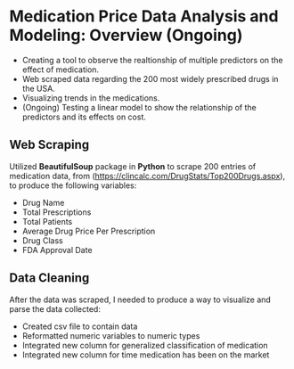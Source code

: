 # Medication Price Data Analysis and Modeling: Overview (Ongoing)
* Creating a tool to observe the realtionship of multiple predictors on the effect of medication.
* Web scraped data regarding the 200 most widely prescribed drugs in the USA.
* Visualizing trends in the medications. 
* (Ongoing) Testing a linear model to show the relationship of the predictors and its effects on cost.

## Web Scraping
Utilized **BeautifulSoup** package in **Python** to scrape 200 entries of medication data, from (https://clincalc.com/DrugStats/Top200Drugs.aspx), to produce the following variables:
*	Drug Name
*	Total Prescriptions
*	Total Patients
*	Average Drug Price Per Prescription
*	Drug Class 
*	FDA Approval Date

## Data Cleaning
After the data was scraped, I needed to produce a way to visualize and parse the data collected:
* Created csv file to contain data
* Reformatted numeric variables to numeric types
* Integrated new column for generalized classification of medication
* Integrated new column for time medication has been on the market
